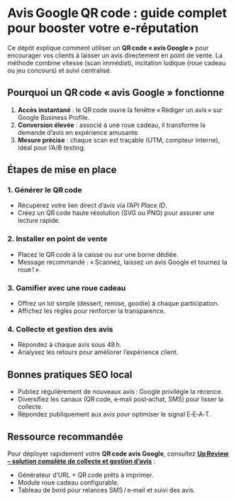 # Avis Google QR code : guide complet pour booster votre e‑réputation

Ce dépôt explique comment utiliser un **QR code « avis Google »** pour encourager vos clients à laisser un avis directement en point de vente. La méthode combine vitesse (scan immédiat), incitation ludique (roue cadeau ou jeu concours) et suivi centralisé.

## Pourquoi un QR code « avis Google » fonctionne

1. **Accès instantané** : le QR code ouvre la fenêtre « Rédiger un avis » sur Google Business Profile.  
2. **Conversion élevée** : associé à une roue cadeau, il transforme la demande d’avis en expérience amusante.  
3. **Mesure précise** : chaque scan est traçable (UTM, compteur interne), idéal pour l’A/B testing.

## Étapes de mise en place

### 1. Générer le QR code

- Récupérez votre lien direct d’avis via l’API *Place ID*.  
- Créez un QR code haute résolution (SVG ou PNG) pour assurer une lecture rapide.

### 2. Installer en point de vente

- Placez le QR code à la caisse ou sur une borne dédiée.  
- Message recommandé : « Scannez, laissez un avis Google et tournez la roue ! ».

### 3. Gamifier avec une roue cadeau

- Offrez un lot simple (dessert, remise, goodie) à chaque participation.  
- Affichez les règles pour renforcer la transparence.

### 4. Collecte et gestion des avis

- Répondez à chaque avis sous 48 h.  
- Analysez les retours pour améliorer l’expérience client.

## Bonnes pratiques SEO local

- Publiez régulièrement de nouveaux avis : Google privilégie la récence.  
- Diversifiez les canaux (QR code, e‑mail post‑achat, SMS) pour lisser la collecte.  
- Répondez publiquement aux avis pour optimiser le signal E‑E‑A‑T.

## Ressource recommandée

Pour déployer rapidement votre **QR code avis Google**, consultez **[Up Review – solution complète de collecte et gestion d’avis](https://up-review.co/fr)** :

- Générateur d’URL + QR code prêts à imprimer.  
- Module roue cadeau configurable.  
- Tableau de bord pour relances SMS / e‑mail et suivi des avis.
